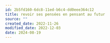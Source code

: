 ```yaml
---
id: 2b5fd160-6dc8-11ed-b6c4-dd0eee364c12
title: revoir ses pensées en pensant au futur
source: ""
created_date: 2022-11-26
modified_date: 2022-12-03
date: 2024-08-19
---
```

